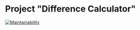 # Project "Difference Calculator"

[![Maintainability](https://api.codeclimate.com/v1/badges/ccdadb5df163e65dc79b/maintainability)](https://codeclimate.com/github/kalash-job/php-project-lvl2/maintainability)